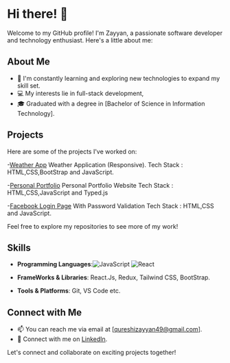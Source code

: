 # Hi there! 👋

Welcome to my GitHub profile! I'm Zayyan, a passionate software developer and technology enthusiast. Here's a little about me:

## About Me
- 🌱 I'm constantly learning and exploring new technologies to expand my skill set.
- 💻 My interests lie in full-stack development,
- 🎓 Graduated with a degree in [Bachelor of Science in Information Technology].

## Projects
Here are some of the projects I've worked on:

-[Weather App](https://qureshizayyan.github.io/Weather-App/)
Weather Application (Responsive).
Tech Stack : HTML,CSS,BootStrap and JavaScript.

-[Personal Portfolio](https://qureshizayyan.github.io/Personal-Portfolio/)
Personal Portfolio Website
Tech Stack : HTML,CSS,JavaScript and Typed.js

-[Facebook Login Page](https://qureshizayyan.github.io/FAQ-Page/)
 With Password Validation
 Tech Stack : HTML,CSS and JavaScript.


Feel free to explore my repositories to see more of my work!

## Skills
- **Programming Languages**:![JavaScript](https://img.shields.io/badge/JavaScript-F7DF1E?logo=javascript&logoColor=black&style=flat-square)
![React](https://img.shields.io/badge/-React-61DAFB?logo=react&logoColor=white)

- **FrameWorks & Libraries**: React.Js, Redux, Tailwind CSS, BootStrap.
- **Tools & Platforms**: Git, VS Code etc.

## Connect with Me
- 📫 You can reach me via email at [qureshizayyan49@gmail.com].
- 💼 Connect with me on [LinkedIn](https://www.linkedin.com/in/zayyan-qureshi-a46035292/).

Let's connect and collaborate on exciting projects together!
